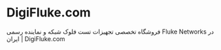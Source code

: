 # DigiFluke.com
فروشگاه تخصصی تجهیزات تست فلوک شبکه و نماینده رسمی Fluke Networks در ایران | DigiFluke.com

